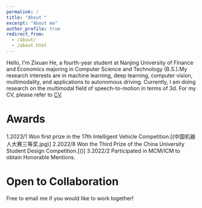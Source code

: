 ```yaml
---
permalink: /
title: "About "
excerpt: "About me"
author_profile: true
redirect_from: 
  - /about/
  - /about.html
---
```


Hello, I'm Zixuan He, a fourth-year student at Nanjing University of Finance and Economics majoring in Computer Science and Technology (B.S.).My research interests are in machine learning, deep learning, computer vision, multimodality, and applications to autonomous driving. Currently, I am doing research on the multimodal field of speech-to-motion in terms of 3d. For my CV, please refer to [CV](ZixuanHe.pdf).


Awards
======
1.2023/1 Won first prize in the 17th Intelligent Vehicle Competition.[(中国机器人大赛三等奖.jpg)]
2.2022/8 Won the Third Prize of the China University Student Design Competition.[()]
3.2022/2 Participated in MCM/ICM to obtain Honorable Mentions.

Open to Collaboration
======
Free to email me if you would like to work together!




